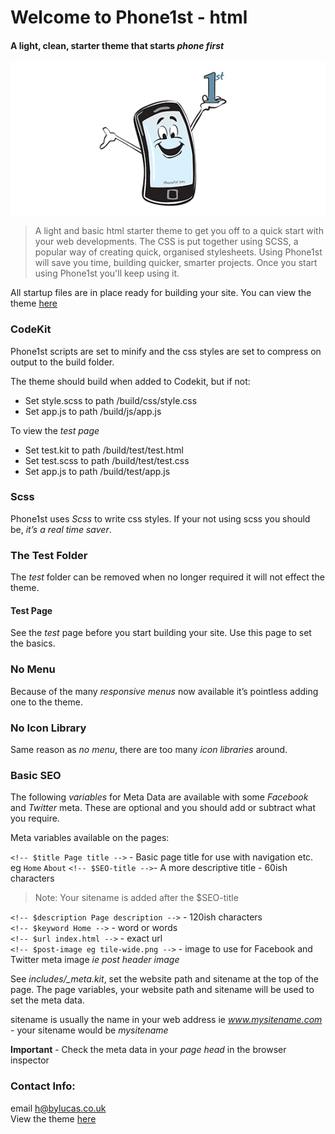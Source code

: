 # Welcome to Phone1st - html
#### A light, clean, starter theme that starts _phone first_

![](tile-wide.png)

>A light and basic html starter theme to get you off to a quick start with your web developments. The CSS is put together using SCSS, a popular way of creating quick, organised stylesheets. Using Phone1st will save you time, building quicker, smarter projects. Once you start using Phone1st you'll keep using it.

All startup files are in place ready for building your site. You can view the theme [here](https://phone1st-theme.netlify.com/)

### CodeKit
Phone1st scripts are set to minify and the css styles are set to compress on output to the build folder.

The theme should build when added to Codekit, but if not:

+ Set style.scss to path /build/css/style.css
+ Set app.js to path /build/js/app.js

To view the _test page_

+ Set test.kit to path /build/test/test.html
+ Set test.scss to path /build/test/test.css
+ Set app.js to path /build/test/app.js
 
### Scss
Phone1st uses _Scss_ to write css styles. If your not using scss you should be, _it’s a real time saver_.

### The Test Folder
The _test_ folder can be removed when no longer required it will not effect the theme.

#### Test Page
See the _test_ page before you start building your site. Use this page to set the basics.

### No Menu
Because of the many _responsive menus_ now available it’s pointless adding one to the theme.

### No Icon Library
Same reason as _no menu_, there are too many _icon libraries_ around.

### Basic SEO
The following _variables_ for Meta Data are available with some _Facebook_ and _Twitter_ meta. These are optional and you should add or subtract what you require.

Meta variables available on the pages:

`<!-- $title Page title -->` - Basic page title for use with navigation etc. eg `Home` `About`
`<!-- $SEO-title -->`- A more descriptive title - 60ish characters
> Note: Your sitename is added after the $SEO-title

`<!-- $description Page description -->` - 120ish characters  
`<!-- $keyword Home -->` - word or words  
`<!-- $url index.html -->` - exact url  
`<!-- $post-image eg tile-wide.png -->` - image to use for Facebook and Twitter meta image _ie post header image_  

See _includes/\_meta.kit_, set the website path and sitename at the top of the page. The page variables, your website path and sitename will be used to set the meta data.

sitename is usually the name in your web address ie _www.mysitename.com_ - your sitename would be _mysitename_

__Important__ - Check the meta data in your _page head_ in the browser inspector

### Contact Info:   
email [h@bylucas.co.uk](mailto:h@bylucas.co.uk)  
View the theme [here](https://phone1st-theme.netlify.com/)

